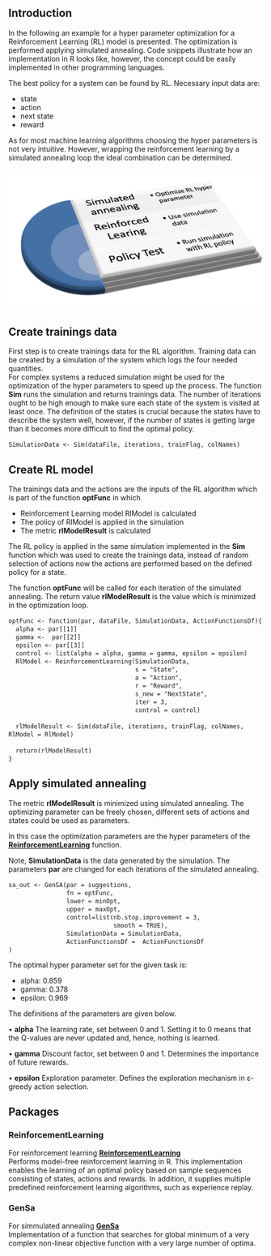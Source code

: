 ## Introduction
In the following an example for a hyper parameter optimization for a Reinforcement Learning (RL) model is presented. The optimization is performed applying simulated annealing. Code snippets illustrate how an implementation in R looks like, however, the concept could be easily implemented in other programming languages.

The best policy for a system can be found by RL. Necessary input data are:

- state
- action
- next state
- reward

As for most machine learning algorithms choosing the hyper parameters is not very intuitive. However, wrapping the reinforcement learning by a simulated annealing loop the ideal combination can be determined.

![MacDown Screenshot](images/rlConceptII.png) 

## Create trainings data

First step is to create trainings data for the RL algorithm. Training data can be created by a simulation of the system which logs the four needed quantities.  
For complex systems a reduced simulation might be used for the optimization of the hyper parameters to speed up the process. The function **Sim** runs the simulation and returns trainings data. The number of iterations ought to be high enough to make sure each state of the system is visited at least once. The definition of the states is crucial because the states have to describe the system well, however, if the number of states is getting large than it becomes more difficult to find the optimal policy.

```
SimulationData <- Sim(dataFile, iterations, trainFlag, colNames)
```

## Create RL model

The trainings data and the actions are the inputs of the RL algorithm which is part of the function **optFunc** in which

- Reinforcement Learning model RlModel is calculated
- The policy of RlModel is applied in the simulation 
- The metric **rlModelResult** is calculated

The RL policy is applied in the same simulation implemented in the **Sim** function which was used to create the trainings data, instead of random selection of actions now the actions are performed based on the defined policy for a state.

The function **optFunc** will be called for each iteration of the simulated annealing. The return value **rlModelResult** is the value which is minimized in the optimization loop.

```
optFunc <- function(par, dataFile, SimulationData, ActionFunctionsDf){
  alpha <- par[[1]]
  gamma <-  par[[2]]
  epsilon <- par[[3]]
  control <- list(alpha = alpha, gamma = gamma, epsilon = epsilon)
  RlModel <- ReinforcementLearning(SimulationData,
                                   s = "State",
                                   a = "Action",
                                   r = "Reward",
                                   s_new = "NextState",
                                   iter = 3,
                                   control = control)
  
  rlModelResult <- Sim(dataFile, iterations, trainFlag, colNames, RlModel = RlModel)
    
  return(rlModelResult)  
}
```
## Apply simulated annealing
 
The metric **rlModelResult** is minimized using simulated annealing. The optimizing parameter can be freely chosen, different sets of actions and states could be used as parameters.   
 
In this case the optimization parameters are the hyper parameters of the **[ReinforcementLearning](https://www.rdocumentation.org/packages/ReinforcementLearning/versions/1.0.2/topics/ReinforcementLearning)** function.

Note, **SimulationData** is the data generated by the simulation. The parameters **par** are changed for each iterations of the simulated annealing. 

```
sa_out <- GenSA(par = suggestions,   
                fn = optFunc,  
                lower = minOpt,    
                upper = maxOpt,  
                control=list(nb.stop.improvement = 3,    
                             smooth = TRUE),   
                SimulationData = SimulationData,
                ActionFunctionsDf =  ActionFunctionsDf  
)
```

The optimal hyper parameter set for the given task is:
  
- alpha:	 0.859   
- gamma:	 0.378  
- epsilon: 0.969

The definitions of the parameters are given below.

• **alpha** The learning rate, set between 0 and 1. Setting it to 0 means that the Q-values are never updated and, hence, nothing is learned.

• **gamma** Discount factor, set between 0 and 1. Determines the importance of future rewards. 

• **epsilon** Exploration parameter. Defines the exploration mechanism in ε-greedy action selection. 


## Packages

### ReinforcementLearning  

For reinforcement learning **[ReinforcementLearning](https://cran.r-project.org/web/packages/ReinforcementLearning/index.html)**  
Performs model-free reinforcement learning in R. This implementation enables the learning
of an optimal policy based on sample sequences consisting of states, actions and rewards. In addition, it supplies multiple predefined reinforcement learning algorithms, such as experience replay.

### GenSa
For simmulated annealing **[GenSa](https://cran.r-project.org/web/packages/GenSA/index.html)**  
Implementation of a function that searches for global minimum of a very complex non-linear objective function with a very large number of optima. 
